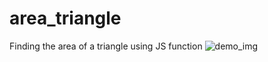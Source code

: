 # area_triangle
 Finding the area of a triangle using JS function
![demo_img](https://github.com/vishalforwork/area/assets/131588842/6669f720-8856-4c79-9073-51c6b7927e1a)
